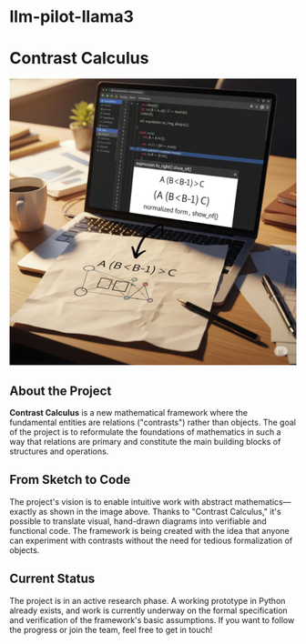 # llm-pilot-llama3
# Contrast Calculus

<p align="center">
  <img src="upscaled_image%20(6).jpg" alt="Contrast Calculus - Hero Image" />
</p>

## About the Project

**Contrast Calculus** is a new mathematical framework where the fundamental entities are relations ("contrasts") rather than objects. The goal of the project is to reformulate the foundations of mathematics in such a way that relations are primary and constitute the main building blocks of structures and operations.

## From Sketch to Code

The project's vision is to enable intuitive work with abstract mathematics—exactly as shown in the image above. Thanks to "Contrast Calculus," it's possible to translate visual, hand-drawn diagrams into verifiable and functional code. The framework is being created with the idea that anyone can experiment with contrasts without the need for tedious formalization of objects.

## Current Status

The project is in an active research phase. A working prototype in Python already exists, and work is currently underway on the formal specification and verification of the framework's basic assumptions. If you want to follow the progress or join the team, feel free to get in touch!

